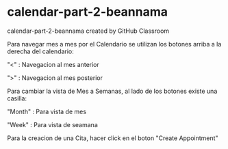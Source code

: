 # calendar-part-2-beannama
calendar-part-2-beannama created by GitHub Classroom

Para navegar mes a mes por el Calendario se utilizan los botones arriba a la derecha del calendario:


"<" : Navegacion al mes anterior

">" : Navegacion al mes posterior


Para cambiar la vista de Mes a Semanas, al lado de los botones existe una casilla:

"Month" : Para vista de mes

"Week" : Para vista de seamana


Para la creacion de una Cita, hacer click en el boton "Create Appointment"
